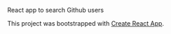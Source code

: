 React app to search Github users

This project was bootstrapped with [Create React App](https://github.com/facebook/create-react-app).
